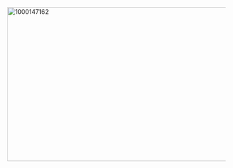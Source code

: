 <img width="2048" height="355" alt="1000147162" src="https://github.com/user-attachments/assets/fa6df0d8-dfe0-42b4-b12b-ed973a7870ba" />

<!--
live love laugh longan
